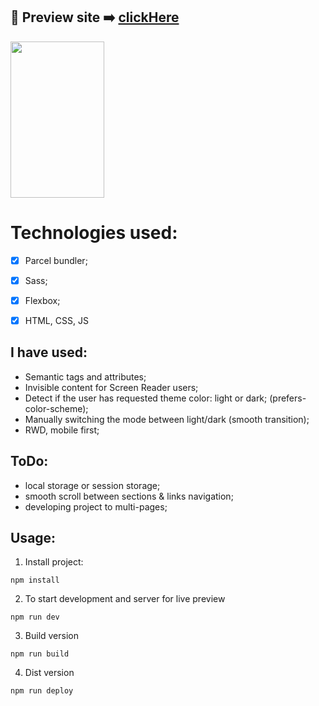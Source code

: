 

## 🎥  Preview site :arrow_right: [clickHere](https://szymonrojek.github.io/business-music-card/)

<img src="./src/images/music-web.gif" width="150" height="250">

# Technologies used:
* [x] Parcel bundler;
* [x] Sass;
* [x] Flexbox;
* [x] HTML, CSS, JS


## I have used:
- Semantic tags and attributes;
- Invisible content for Screen Reader users;
- Detect if the user has requested theme color: light or dark; (prefers-color-scheme);
- Manually switching the mode between light/dark (smooth transition);
- RWD, mobile first;


## ToDo:
- local storage or session storage;
- smooth scroll between sections & links navigation;
- developing project to multi-pages;

## Usage:

1. Install project:
```
npm install
```
2. To start development and server for live preview
```
npm run dev
```
3. Build version
```
npm run build
```

4. Dist version
```
npm run deploy
```